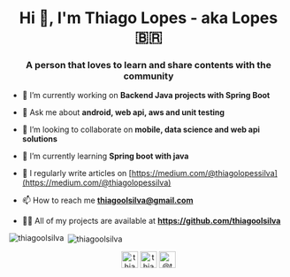 <h1 align="center">Hi 👋, I'm Thiago Lopes - aka Lopes 🇧🇷</h1>
<h3 align="center">A person that loves to learn and share contents with the community</h3>

- 🔭 I’m currently working on **Backend Java projects with Spring Boot**

- 💬 Ask me about **android, web api, aws and unit testing**

- 👯 I’m looking to collaborate on **mobile, data science and web api solutions**

- 🌱 I’m currently learning **Spring boot with java**

- 📝 I regularly write articles on [https://medium.com/@thiagolopessilva](https://medium.com/@thiagolopessilva)

- 📫 How to reach me **thiagoolsilva@gmail.com**

- 👨‍💻 All of my projects are available at **https://github.com/thiagoolsilva**


<p><img align="left" src="https://github-readme-stats.vercel.app/api/top-langs/?username=thiagoolsilva&layout=compact&hide=html" alt="thiagoolsilva" /></p>

<p>&nbsp;<img align="center" src="https://github-readme-stats.vercel.app/api?username=thiagoolsilva&show_icons=true" alt="thiagoolsilva" /></p>

<p align="center">
<a href="https://linkedin.com/in/thiago-lopes-silva-2b943a25" target="blank"><img align="center" src="https://cdn.jsdelivr.net/npm/simple-icons@3.0.1/icons/linkedin.svg" alt="thiago-lopes-silva-2b943a25" height="30" width="30" /></a>
<a href="https://stackoverflow.com/users/thiagolsilva" target="blank"><img align="center" src="https://cdn.jsdelivr.net/npm/simple-icons@3.0.1/icons/stackoverflow.svg" alt="thiagolsilva" height="30" width="30" /></a>
<a href="https://medium.com/@thiagolopessilva" target="blank"><img align="center" src="https://cdn.jsdelivr.net/npm/simple-icons@3.0.1/icons/medium.svg" alt="@thiagolopessilva" height="30" width="30" /></a>
</p>
